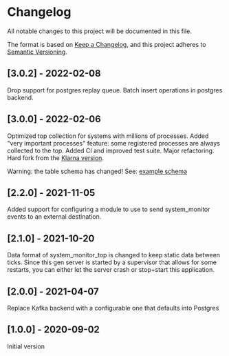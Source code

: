 # Changelog

All notable changes to this project will be documented in this file.

The format is based on [Keep a Changelog](https://keepachangelog.com/en/1.0.0/),
and this project adheres to [Semantic Versioning](https://semver.org/spec/v2.0.0.html).

## [3.0.2] - 2022-02-08

Drop support for postgres replay queue. Batch insert operations in
postgres backend.

## [3.0.0] - 2022-02-06

Optimized top collection for systems with millions of processes.
Added "very important processes" feature: some registered processes
are always collected to the top. Added CI and improved test suite.
Major refactoring. Hard fork from the [Klarna version](https://github.com/klarna-incubator/system_monitor).

Warning: the table schema has changed! See: [example schema](https://github.com/k32/grafana-dashboards/blob/master/postgres/20-schema.sql)

## [2.2.0] - 2021-11-05

Added support for configuring a module to use to send system_monitor events to
an external destination.

## [2.1.0] - 2021-10-20

Data format of system\_monitor\_top is changed to keep static data between
ticks. Since this gen server is started by a supervisor that allows for some
restarts, you can either let the server crash or stop+start this application.

## [2.0.0] - 2021-04-07

Replace Kafka backend with a configurable one that defaults into Postgres

## [1.0.0] - 2020-09-02

Initial version
